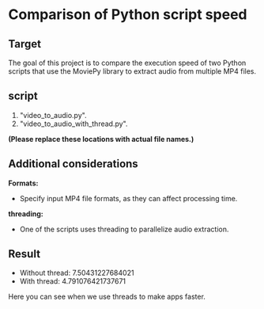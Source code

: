 # Comparison of Python script speed

## Target

The goal of this project is to compare the execution speed of two Python scripts that use the MoviePy library to extract audio from multiple MP4 files.

## script

1. "video_to_audio.py".
2. "video_to_audio_with_thread.py".

**(Please replace these locations with actual file names.)**

## Additional considerations

**Formats:**

- Specify input MP4 file formats, as they can affect processing time.

**threading:**

- One of the scripts uses threading to parallelize audio extraction.

## Result

- Without thread: 7.50431227684021
- With thread: 4.791076421737671

Here you can see when we use threads to make apps faster.
